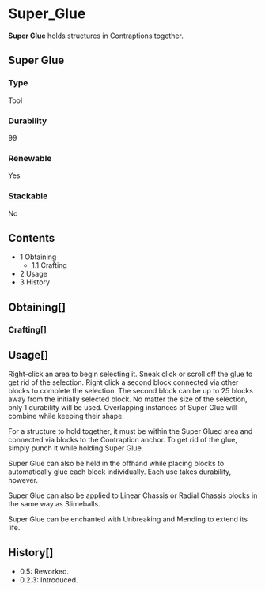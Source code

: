 # Super_Glue

**Super Glue** holds structures in Contraptions together.

## Super Glue

### Type

Tool

### Durability

99

### Renewable

Yes

### Stackable

No

## Contents

- 1 Obtaining
    - 1.1 Crafting
- 2 Usage
- 3 History

## Obtaining[]

### Crafting[]

## Usage[]

Right-click an area to begin selecting it. Sneak click or scroll off the glue to get rid of the selection. Right click a second block connected via other blocks to complete the selection. The second block can be up to 25 blocks away from the initially selected block. No matter the size of the selection, only 1 durability will be used. Overlapping instances of Super Glue will combine while keeping their shape.

For a structure to hold together, it must be within the Super Glued area and connected via blocks to the Contraption anchor. To get rid of the glue, simply punch it while holding Super Glue.

Super Glue can also be held in the offhand while placing blocks to automatically glue each block individually. Each use takes durability, however.

Super Glue can also be applied to Linear Chassis or Radial Chassis blocks in the same way as Slimeballs.

Super Glue can be enchanted with Unbreaking and Mending to extend its life.

## History[]

- 0.5: Reworked.
- 0.2.3: Introduced.